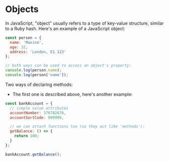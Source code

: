 # Objects

In JavaScript, "object" usually refers to a type of key-value structure, similar to a Ruby hash. Here's an example of a JavaScript object:

```javascript
const person = {
  name: 'Maxine',
  age: 32,
  address: 'London, E1 123'
};

// both ways can be used to access an object's property:
console.log(person.name);
console.log(person['name']);
```

Two ways of declaring methods:
* The first one is described above, here's another example:
```javascript
const bankAccount = {
  // simple value attributes
  accountNumber: 376782676,
  accountSortCode: 999999,

  // we can attach functions too (so they act like 'methods'):
  getBalance: () => {
    return 100;
  }
};

bankAccount.getBalance();
```